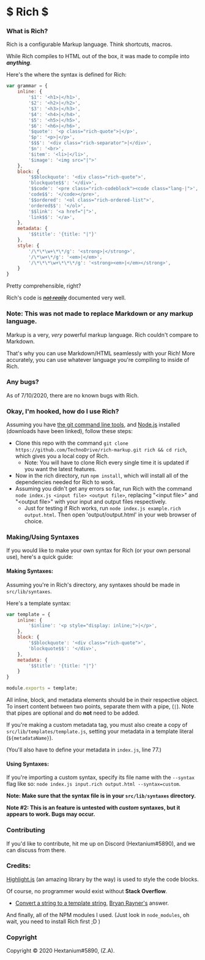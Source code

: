 # $ Rich $

### What is **Rich?**
Rich is a configurable Markup language. Think shortcuts, macros.

While Rich compiles to HTML out of the box, it was made to compile into ***anything***.

Here's the where the syntax is defined for Rich:

```javascript
var grammar = {
    inline: {
        '$1': '<h1>|</h1>',
        '$2': '<h2>|</h2>',
        '$3': '<h3>|</h3>',
        '$4': '<h4>|</h4>',
        '$5': '<h5>|</h5>',
        '$6': '<h6>|</h6>',
        '$quote': '<p class="rich-quote">|</p>',
        '$p': '<p>|</p>',
        '$$$': '<div class="rich-separator">|</div>',
        '$n': '<br>',
        '$item': '<li>|</li>',
        '$image': '<img src="|">'
    },
    block: {
        '$$blockquote': '<div class="rich-quote">',
        'blockquote$$': '</div>',
        '$$code': '<pre class="rich-codeblock"><code class="lang-|">',
        'code$$': '</code></pre>',
        '$$ordered': '<ol class="rich-ordered-list">',
        'ordered$$': '</ol>',
        '$$link': '<a href="|">',
        'link$$': '</a>',
    },
    metadata: {
        '$$title': '{title: "|"}'
    },
    style: {
        '/\*\*\w+\*\*/g': '<strong>|</strong>',
        '/\*\w+\*/g': '<em>|</em>',
        '/\*\*\*\w+\*\*\*/g': '<strong><em>|</em></strong>',
    }
}
```

Pretty comprehensible, right?

Rich's code is <u><em><s>not really</s></em></u> documented very well.

### **Note:** This was not made to replace Markdown or any markup language.
Markup is a very, *very* powerful markup language. Rich couldn't compare to Markdown.

That's why you can use Markdown/HTML seamlessly with your Rich!
More accurately, you can use whatever language you're compiling to inside of Rich.

### Any bugs?
As of 7/10/2020, there are no known bugs with Rich.

### Okay, I'm hooked, how do I use Rich?
Assuming you have [the git command line tools](https://git-scm.com/download/win), and [Node.js](https://nodejs.org/en/download/) installed (downloads have been linked), follow these steps:
- Clone this repo with the command `git clone https://github.com/TechnoDrive/rich-markup.git rich && cd rich`, which gives you a local copy of Rich.
  - Note: You will have to clone Rich every single time it is updated if you want the latest features.
- Now in the rich directory, run `npm install`, which will install all of the dependencies needed for Rich to work.
- Assuming you didn't get any errors so far, run Rich with the command `node index.js <input file> <output file>`, replacing "\<input file>" and "\<output file>" with your input and output files respectively.
  - Just for testing if Rich works, run `node index.js example.rich output.html`. Then open 'output/output.html' in your web browser of choice.
  
### Making/Using Syntaxes
If you would like to make your own syntax for Rich (or your own personal use), here's a quick guide:
#### Making Syntaxes:
Assuming you're in Rich's directory, any syntaxes should be made in `src/lib/syntaxes`.

Here's a template syntax:
```javascript
var template = {
    inline: {
        '$inline': '<p style="display: inline;">|</p>',
    },
    block: {
        '$$blockquote': '<div class="rich-quote">',
        'blockquote$$': '</div>',
    },
    metadata: {
        '$$title': '{title: "|"}'
    }
}

module.exports = template;
```

All inline, block, and metadata elements should be in their respective object.
To insert content between two points, separate them with a pipe, (`|`).
Note that pipes are optional and do **not** need to be added.

If you're making a custom metadata tag, you must also create a copy of `src/lib/templates/template.js`, setting your metadata in a template literal (`${metadataName}`).

(You'll also have to define your metadata in `index.js`, line 77.)

#### Using Syntaxes:

If you're importing a custom syntax, specify its file name with the `--syntax` flag like so: `node index.js input.rich output.html --syntax=custom`.

**Note: Make sure that the syntax file is in your `src/lib/syntaxes` directory.**

**Note #2: This is an feature is untested with *custom* syntaxes, but it appears to work. Bugs may occur.**

### Contributing

If you'd like to contribute, hit me up on Discord (Hextanium#5890), and we can discuss from there.

### Credits:
[Highlight.js](https://highlightjs.org) (an amazing library by the way) is used to style the code blocks.

Of course, no programmer would exist without **Stack Overflow**.
  - [Convert a string to a template string](https://stackoverflow.com/questions/29182244/convert-a-string-to-a-template-string), [Bryan Rayner's](https://github.com/bryanerayner) answer.

And finally, all of the NPM modules I used. (Just look in `node_modules`, oh wait, you need to install Rich first ;D )

### Copyright
Copyright © 2020 Hextanium#5890, (Z.A).

